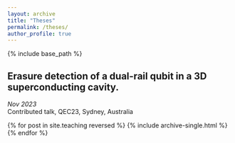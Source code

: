 ```yaml
---
layout: archive
title: "Theses"
permalink: /theses/
author_profile: true
---
```


{% include base_path %}
## Erasure detection of a dual-rail qubit in a 3D superconducting cavity.
*Nov 2023* \
Contributed talk, QEC23, Sydney, Australia

{% for post in site.teaching reversed %}
  {% include archive-single.html %}
{% endfor %}
